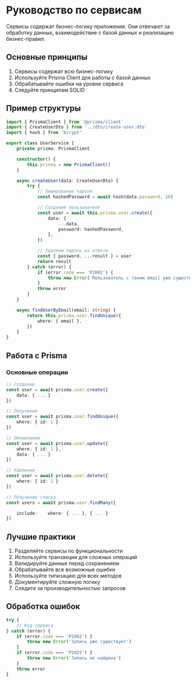 # Руководство по сервисам

Сервисы содержат бизнес-логику приложения. Они отвечают за обработку данных, взаимодействие с базой данных и реализацию бизнес-правил.

## Основные принципы

1. Сервисы содержат всю бизнес-логику
2. Используйте Prisma Client для работы с базой данных
3. Обрабатывайте ошибки на уровне сервиса
4. Следуйте принципам SOLID

## Пример структуры

```typescript
import { PrismaClient } from '@prisma/client'
import { CreateUserDto } from '../dto/create-user.dto'
import { hash } from 'bcrypt'

export class UserService {
	private prisma: PrismaClient

	constructor() {
		this.prisma = new PrismaClient()
	}

	async createUser(data: CreateUserDto) {
		try {
			// Хеширование пароля
			const hashedPassword = await hash(data.password, 10)

			// Создание пользователя
			const user = await this.prisma.user.create({
				data: {
					...data,
					password: hashedPassword,
				},
			})

			// Удаляем пароль из ответа
			const { password, ...result } = user
			return result
		} catch (error) {
			if (error.code === 'P2002') {
				throw new Error('Пользователь с таким email уже существует')
			}
			throw error
		}
	}

	async findUserByEmail(email: string) {
		return this.prisma.user.findUnique({
			where: { email },
		})
	}
}
```

## Работа с Prisma

### Основные операции

```typescript
// Создание
const user = await prisma.user.create({
    data: { ... }
})

// Получение
const user = await prisma.user.findUnique({
    where: { id: 1 }
})

// Обновление
const user = await prisma.user.update({
    where: { id: 1 },
    data: { ... }
})

// Удаление
const user = await prisma.user.delete({
    where: { id: 1 }
})

// Получение списка
const users = await prisma.user.findMany({

    include:    where: { ... }, { ... }
})
```

## Лучшие практики

1. Разделяйте сервисы по функциональности
2. Используйте транзакции для сложных операций
3. Валидируйте данные перед сохранением
4. Обрабатывайте все возможные ошибки
5. Используйте типизацию для всех методов
6. Документируйте сложную логику
7. Следите за производительностью запросов

## Обработка ошибок

```typescript
try {
	// Код сервиса
} catch (error) {
	if (error.code === 'P2002') {
		throw new Error('Запись уже существует')
	}
	if (error.code === 'P2025') {
		throw new Error('Запись не найдена')
	}
	throw error
}
```
